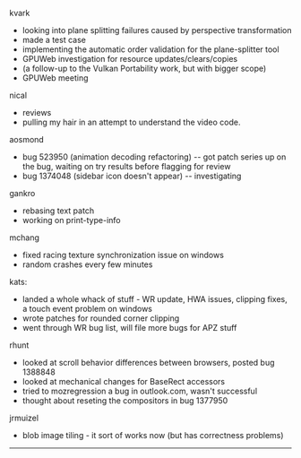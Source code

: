 kvark
* looking into plane splitting failures caused by perspective transformation
* made a test case
* implementing the automatic order validation for the plane-splitter tool
* GPUWeb investigation for resource updates/clears/copies
* (a follow-up to the Vulkan Portability work, but with bigger scope)
* GPUWeb meeting



nical
* reviews
* pulling my hair in an attempt to understand the video code.



aosmond
* bug 523950 (animation decoding refactoring) -- got patch series up on the bug, waiting on try results before flagging for review
* bug 1374048 (sidebar icon doesn't appear) -- investigating



gankro
* rebasing text patch
* working on print-type-info



mchang
* fixed racing texture synchronization issue on windows
* random crashes every few minutes



kats:
* landed a whole whack of stuff - WR update, HWA issues, clipping fixes, a touch event problem on windows
* wrote patches for rounded corner clipping
* went through WR bug list, will file more bugs for APZ stuff



rhunt
* looked at scroll behavior differences between browsers, posted bug 1388848
* looked at mechanical changes for BaseRect accessors
* tried to mozregression a bug in outlook.com, wasn't successful
* thought about reseting the compositors in bug 1377950



jrmuizel
* blob image tiling - it sort of works now (but has correctness problems)

________________


